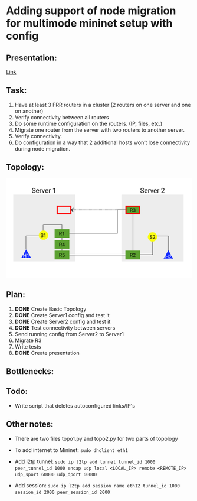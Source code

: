 # Adding support of node migration for multimode mininet setup with config

## Presentation:
[Link](https://docs.google.com/presentation/d/1_XS8AXAUyR2-d6jJ0lx79-S-rPiI0-VbIMJfsxXo7tc/edit?usp=sharing)

## Task:
1. Have at least 3 FRR routers in a cluster (2 routers on one server and one on another)<br/>
2. Verify connectivity between all routers<br/>
3. Do some runtime configuration on the routers. (IP, files, etc.)<br/>
4. Migrate one router from the server with two routers to another server.<br/>
5. Verify connectivity.<br/>
6. Do configuration in a way that 2 additional hosts won’t lose connectivity during node migration.<br/>


## Topology:
![Topology](other/adv-net-pr2.png?raw=true "Title")

## Plan:
1. **DONE** Create Basic Topology
2. **DONE** Create Server1 config and test it
3. **DONE** Create Server2 config and test it
4. **DONE** Test connectivity between servers
5. Send running config from Server2 to Server1
6. Migrate R3
7. Write tests
8. **DONE** Create presentation

## Bottlenecks:


## Todo:
* Write script that deletes autoconfigured links/IP's


## Other notes:

* There are two files topo1.py and topo2.py for two parts of topology

* To add internet to Mininet: `sudo dhclient eth1`

* Add l2tp tunnel: `sudo ip l2tp add tunnel tunnel_id 1000 peer_tunnel_id 1000 encap udp local <LOCAL_IP> remote <REMOTE_IP> udp_sport 60000 udp_dport 60000`
* Add session: `sudo ip l2tp add session name eth12 tunnel_id 1000 session_id 2000 peer_session_id 2000`
